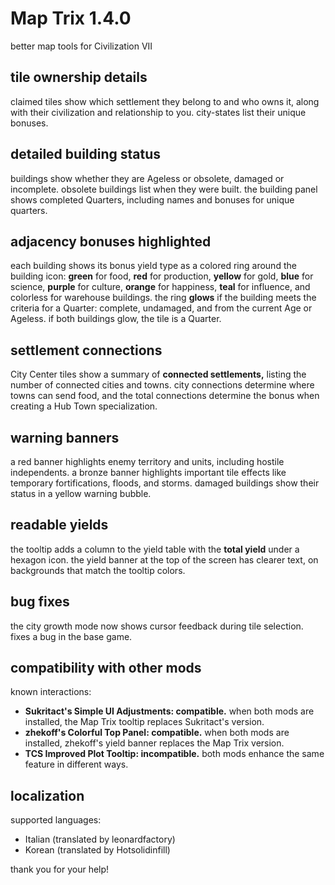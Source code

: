 # Map Trix 1.4.0
better map tools for Civilization VII

## tile ownership details
claimed tiles show which settlement they belong to and who owns it,
along with their civilization and relationship to you.  city-states list
their unique bonuses.

## detailed building status
buildings show whether they are Ageless or obsolete, damaged or
incomplete.  obsolete buildings list when they were built.  the building
panel shows completed Quarters, including names and bonuses for unique
quarters.

## adjacency bonuses highlighted
each building shows its bonus yield type as a colored ring around the
building icon: **green** for food, **red** for production, **yellow**
for gold, **blue** for science, **purple** for culture, **orange** for
happiness, **teal** for influence, and colorless for warehouse
buildings.  the ring **glows** if the building meets the criteria for a
Quarter: complete, undamaged, and from the current Age or Ageless.  if
both buildings glow, the tile is a Quarter.

## settlement connections
City Center tiles show a summary of **connected settlements,** listing
the number of connected cities and towns.  city connections determine
where towns can send food, and the total connections determine the bonus
when creating a Hub Town specialization.

## warning banners
a red banner highlights enemy territory and units, including hostile
independents. a bronze banner highlights important tile effects like
temporary fortifications, floods, and storms.  damaged buildings show
their status in a yellow warning bubble.

## readable yields
the tooltip adds a column to the yield table with the **total yield**
under a hexagon icon.  the yield banner at the top of the screen has
clearer text, on backgrounds that match the tooltip colors.

## bug fixes
the city growth mode now shows cursor feedback during tile selection.
fixes a bug in the base game.

## compatibility with other mods
known interactions:

- **Sukritact's Simple UI Adjustments: compatible.**  when both mods are
  installed, the Map Trix tooltip replaces Sukritact's version.
- **zhekoff's Colorful Top Panel: compatible.**  when both mods are
  installed, zhekoff's yield banner replaces the Map Trix version.
- **TCS Improved Plot Tooltip: incompatible.**  both mods enhance the
  same feature in different ways.

## localization
supported languages:

- Italian (translated by leonardfactory)
- Korean (translated by Hotsolidinfill)

thank you for your help!
